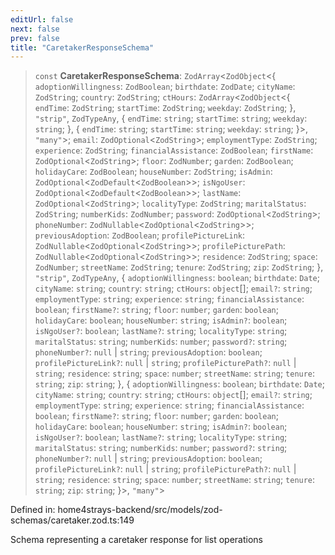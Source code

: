 ```yaml
---
editUrl: false
next: false
prev: false
title: "CaretakerResponseSchema"
---
```


> `const` **CaretakerResponseSchema**: `ZodArray`\<`ZodObject`\<\{ `adoptionWillingness`: `ZodBoolean`; `birthdate`: `ZodDate`; `cityName`: `ZodString`; `country`: `ZodString`; `ctHours`: `ZodArray`\<`ZodObject`\<\{ `endTime`: `ZodString`; `startTime`: `ZodString`; `weekday`: `ZodString`; \}, `"strip"`, `ZodTypeAny`, \{ `endTime`: `string`; `startTime`: `string`; `weekday`: `string`; \}, \{ `endTime`: `string`; `startTime`: `string`; `weekday`: `string`; \}\>, `"many"`\>; `email`: `ZodOptional`\<`ZodString`\>; `employmentType`: `ZodString`; `experience`: `ZodString`; `financialAssistance`: `ZodBoolean`; `firstName`: `ZodOptional`\<`ZodString`\>; `floor`: `ZodNumber`; `garden`: `ZodBoolean`; `holidayCare`: `ZodBoolean`; `houseNumber`: `ZodString`; `isAdmin`: `ZodOptional`\<`ZodDefault`\<`ZodBoolean`\>\>; `isNgoUser`: `ZodOptional`\<`ZodDefault`\<`ZodBoolean`\>\>; `lastName`: `ZodOptional`\<`ZodString`\>; `localityType`: `ZodString`; `maritalStatus`: `ZodString`; `numberKids`: `ZodNumber`; `password`: `ZodOptional`\<`ZodString`\>; `phoneNumber`: `ZodNullable`\<`ZodOptional`\<`ZodString`\>\>; `previousAdoption`: `ZodBoolean`; `profilePictureLink`: `ZodNullable`\<`ZodOptional`\<`ZodString`\>\>; `profilePicturePath`: `ZodNullable`\<`ZodOptional`\<`ZodString`\>\>; `residence`: `ZodString`; `space`: `ZodNumber`; `streetName`: `ZodString`; `tenure`: `ZodString`; `zip`: `ZodString`; \}, `"strip"`, `ZodTypeAny`, \{ `adoptionWillingness`: `boolean`; `birthdate`: `Date`; `cityName`: `string`; `country`: `string`; `ctHours`: `object`[]; `email?`: `string`; `employmentType`: `string`; `experience`: `string`; `financialAssistance`: `boolean`; `firstName?`: `string`; `floor`: `number`; `garden`: `boolean`; `holidayCare`: `boolean`; `houseNumber`: `string`; `isAdmin?`: `boolean`; `isNgoUser?`: `boolean`; `lastName?`: `string`; `localityType`: `string`; `maritalStatus`: `string`; `numberKids`: `number`; `password?`: `string`; `phoneNumber?`: `null` \| `string`; `previousAdoption`: `boolean`; `profilePictureLink?`: `null` \| `string`; `profilePicturePath?`: `null` \| `string`; `residence`: `string`; `space`: `number`; `streetName`: `string`; `tenure`: `string`; `zip`: `string`; \}, \{ `adoptionWillingness`: `boolean`; `birthdate`: `Date`; `cityName`: `string`; `country`: `string`; `ctHours`: `object`[]; `email?`: `string`; `employmentType`: `string`; `experience`: `string`; `financialAssistance`: `boolean`; `firstName?`: `string`; `floor`: `number`; `garden`: `boolean`; `holidayCare`: `boolean`; `houseNumber`: `string`; `isAdmin?`: `boolean`; `isNgoUser?`: `boolean`; `lastName?`: `string`; `localityType`: `string`; `maritalStatus`: `string`; `numberKids`: `number`; `password?`: `string`; `phoneNumber?`: `null` \| `string`; `previousAdoption`: `boolean`; `profilePictureLink?`: `null` \| `string`; `profilePicturePath?`: `null` \| `string`; `residence`: `string`; `space`: `number`; `streetName`: `string`; `tenure`: `string`; `zip`: `string`; \}\>, `"many"`\>

Defined in: home4strays-backend/src/models/zod-schemas/caretaker.zod.ts:149

Schema representing a caretaker response for list operations
